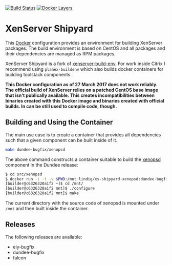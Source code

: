 <!-- vim: set ts=2 sw=2 et spell -->

[![Build Status](https://travis-ci.org/lindig/xs-shipyard.svg?branch=master)](https://travis-ci.org/lindig/xs-shipyard)
[![Docker Layers](https://images.microbadger.com/badges/image/lindig/xs-shipyard.svg)](https://microbadger.com/images/lindig/xs-shipyard)

# XenServer Shipyard

This [Docker] configuration provides an environment for building
XenServer packages.  The build environment is based on CentOS and all
packages and their dependencies are managed as RPM packages.

XenServer Shipyard is a fork of [xenserver-build-env]. For work inside
Citrix I recommend using `planex-buildenv` which also builds docker
containers for building toolstack components.

**This Docker configuration as of 27 March 2017 does not work reliably.
The official build of XenServer relies on a patched CentOS base image
that isn't publically available. This creates incompatibilities between
binaries created with this Docker image and binaries created with
official builds. In can be still used to compile code, though.**

## Building and Using the Container

The main use case is to create a container that provides all
dependencies such that a given component can be built inside of it. 

```sh
make dundee-bugfix/xenopsd
```

The above command constructs a container suitable to build the [xenopsd]
component in the Dundee release:

```sh
$ cd src/xenopsd
$ docker run -i -t -v $PWD:/mnt lindig/xs-shipyard-xenopsd:dundee-bugfix
[builder@c6326320a1f2 ~]$ cd /mnt/
[builder@c6326320a1f2 mnt]$ ./configure
[builder@c6326320a1f2 mnt]$ make
```

The current directory with the source code of xenopsd is mounted under
`/mnt` and then built inside the container.

## Releases

The following releases are available:

* ely-bugfix
* dundee-bugfix
* falcon

[Docker]:   https://www.docker.com/
[xenopsd]:  http://github.com/xapi-project/xenopsd
[OCaml]:    http://www.ocaml.org/
[xenserver-build-env]: http://github.com/xenserver/xenserver-build-env
